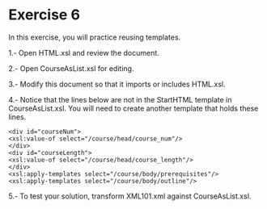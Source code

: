 # Exercise 6

In this exercise, you will practice reusing templates.

1.- Open HTML.xsl and review the document.

2.- Open CourseAsList.xsl for editing.

3.- Modify this document so that it imports or includes HTML.xsl.

4.- Notice that the lines below are not in the StartHTML template in CourseAsList.xsl. You will need to create another template that holds these lines.
```
<div id="courseNum">
<xsl:value-of select="/course/head/course_num"/>
</div>
<div id="courseLength">
<xsl:value-of select="/course/head/course_length"/>
</div>
<xsl:apply-templates select="/course/body/prerequisites"/>
<xsl:apply-templates select="/course/body/outline"/>
```

5.- To test your solution, transform XML101.xml against CourseAsList.xsl.

